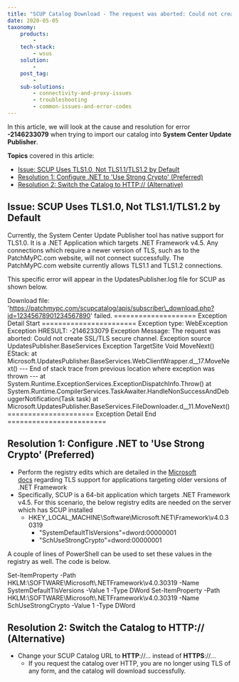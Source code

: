 ```yaml
---
title: "SCUP Catalog Download - The request was aborted: Could not create SSL/TLS secure channel -2146233079"
date: 2020-05-05
taxonomy:
    products:
        - 
    tech-stack:
        - wsus
    solution:
        - 
    post_tag:
        - 
    sub-solutions:
        - connectivity-and-proxy-issues
        - troubleshooting
        - common-issues-and-error-codes
---
```


In this article, we will look at the cause and resolution for error **\-2146233079** when trying to import our catalog into **System Center Update Publisher**.

**Topics** covered in this article:

- [Issue: SCUP Uses TLS1.0, Not TLS1.1/TLS1.2 by Default](#topic1)
- [Resolution 1: Configure .NET to 'Use Strong Crypto' (Preferred)](#topic2)
- [Resolution 2: Switch the Catalog to HTTP:// (Alternative)](#topic3)

## Issue: SCUP Uses TLS1.0, Not TLS1.1/TLS1.2 by Default

Currently, the System Center Update Publisher tool has native support for TLS1.0. It is a .NET Application which targets .NET Framework v4.5. Any connections which require a newer version of TLS, such as to the PatchMyPC.com website, will not connect successfully. The PatchMyPC.com website currently allows TLS1.1 and TLS1.2 connections.

This specific error will appear in the UpdatesPublisher.log file for SCUP as shown below.

Download file: 'https://patchmypc.com/scupcatalog/apis/subscriber\_download.php?id=12345678901234567890' failed. \==================== Exception Detail Start ======================= Exception type: WebException Exception HRESULT: -2146233079 Exception Message: The request was aborted: Could not create SSL/TLS secure channel. Exception source UpdatesPublisher.BaseServices Exception TargetSite Void MoveNext() EStack: at Microsoft.UpdatesPublisher.BaseServices.WebClientWrapper.d\_\_17.MoveNext() --- End of stack trace from previous location where exception was thrown --- at System.Runtime.ExceptionServices.ExceptionDispatchInfo.Throw() at System.Runtime.CompilerServices.TaskAwaiter.HandleNonSuccessAndDebuggerNotification(Task task) at Microsoft.UpdatesPublisher.BaseServices.FileDownloader.d\_\_11.MoveNext() \===================== Exception Detail End ========================

## Resolution 1: Configure .NET to 'Use Strong Crypto' (Preferred)

- Perform the registry edits which are detailed in the [Microsoft docs](https://docs.microsoft.com/en-us/dotnet/framework/network-programming/tls#configuring-security-via-the-windows-registry) regarding TLS support for applications targeting older versions of .NET Framework
- Specifically, SCUP is a 64-bit application which targets .NET Framework v4.5. For this scenario, the below registry edits are needed on the server which has SCUP installed
    - HKEY\_LOCAL\_MACHINE\\Software\\Microsoft.NET\\Framework\\v4.0.30319
        - "SystemDefaultTlsVersions"=dword:00000001
        - "SchUseStrongCrypto"=dword:00000001

A couple of lines of PowerShell can be used to set these values in the registry as well. The code is below.

Set-ItemProperty -Path HKLM:\\SOFTWARE\\Microsoft\\.NETFramework\\v4.0.30319 -Name SystemDefaultTlsVersions -Value 1 -Type DWord Set-ItemProperty -Path HKLM:\\SOFTWARE\\Microsoft\\.NETFramework\\v4.0.30319 -Name SchUseStrongCrypto -Value 1 -Type DWord

## Resolution 2: Switch the Catalog to HTTP:// (Alternative)

- Change your SCUP Catalog URL to **HTTP**://... instead of **HTTPS**://...
    - If you request the catalog over HTTP, you are no longer using TLS of any form, and the catalog will download successfully.